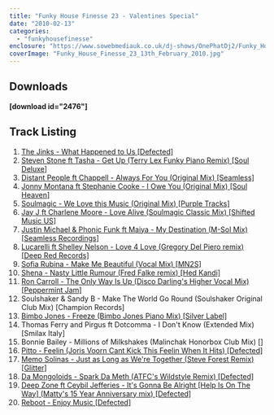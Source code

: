 ```yaml
---
title: "Funky House Finesse 23 - Valentines Special"
date: "2010-02-13"
categories: 
  - "funkyhousefinesse"
enclosure: "https://www.sowebmediauk.co.uk/dj-shows/OnePhatDj2/Funky_House_Finesse_23_13th_February_2010_128.mp3 audio/mpeg "
coverImage: "Funky_House_Finesse_23_13th_February_2010.jpg"
---
```


## Downloads

**\[download id="2476"\]**

## Track Listing

1. [The Jinks - What Happened to Us \[Defected\]](https://www.defected.com/store/details/The+Jinks+featuring+Carla+Prather/What+Happened+To+Us/1609/2704)
2. [Steven Stone ft Tasha - Get Up (Terry Lex Funky Piano Remix) \[Soul Deluxe\]](https://www.traxsource.com/index.php?act=show&fc=tpage&cr=titles&cv=45064)
3. [Distant People ft Chappell - Always For You (Original Mix) \[Seamless\]](https://www.traxsource.com/index.php?act=show&fc=tpage&cr=titles&cv=30543)
4. [Jonny Montana ft Stephanie Cooke - I Owe You (Original Mix) \[Soul Heaven\]](https://www.traxsource.com/index.php?act=show&fc=tpage&cr=titles&cv=45678)
5. [Soulmagic - We Love this Music (Original Mix) \[Purple Tracks\]](https://www.traxsource.com/index.php?act=show&fc=tpage&cr=titles&cv=46131)
6. [Jay J ft Charlene Moore - Love Alive (Soulmagic Classic Mix) \[Shifted Music US\]](https://www.djdownload.com/mp3-detail/Jay+J+feat+Charlene+Moore/Love+Alive/Shifted+Music+US/969513)
7. [Justin Michael & Phonic Funk ft Maiya - My Destination (M-Sol Mix) \[Seamless Recordings\]](https://www.seamlessrecordings.com/default.aspx?Page=Detail&PID=1614)
8. [Lucarelli ft Shelley Nelson - Love 4 Love (Gregory Del Piero remix) \[Deep Red Records\]](https://www.traxsource.com/index.php?act=show&fc=tpage&cr=titles&cv=45089)
9. [Sofia Rubina - Make Me Beautiful (Vocal Mix) \[MN2S\]](https://www.traxsource.com/index.php?act=show&fc=tpage&cr=titles&cv=45525)
10. [Shena - Nasty Little Rumour (Fred Falke remix) \[Hed Kandi\]](https://www.play.com/Music/MP3-Download-Track/4-/13543705/Nasty-Little-Rumour/Product.html?aid=13543535)
11. [Ron Carroll - The Only Way Is Up (Disco Darling's Higher Vocal Mix) \[Peppermint Jam\]](https://itunes.apple.com/pt/album/id103766525)
12. Soulshaker & Sandy B - Make The World Go Round (Soulshaker Original Club Mix) \[Champion Records\]
13. [Bimbo Jones - Freeze (Bimbo Jones Piano Mix) \[Silver Label\]](https://itunes.apple.com/ca/album/freeze-remixes-v-2-single/id347175128)
14. Thomas Ferry and Pirgus ft Dotcomma - I Don't Know (Extended Mix) \[Smilax Italy\]
15. Bonnie Bailey - Millions of Milkshakes (Malinchak Honorbox Club Mix) \[\]
16. [Pitto - Feelin (Joris Voorn Cant Kick This Feelin When It Hits) \[Defected\]](https://onephatdj.trackitdown.net/genre/house/track/1863279.html)
17. [Memo Solinas - Just as Long as We're Together (Steve Forest Remix) \[Glitter\]](https://onephatdj.trackitdown.net/genre/house/track/1112946.html)
18. [Da Mongoloids - Spark Da Meth (ATFC's Wildstyle Remix) \[Defected\]](https://onephatdj.trackitdown.net/genre/house/track/1863299.html)
19. [Deep Zone ft Ceybil Jefferies - It's Gonna Be Alright \[Help Is On The Way\] (Matty's 15 Year Anniversary mix) \[Defected\]](https://onephatdj.trackitdown.net/genre/house/track/1863387.html)
20. [Reboot - Enjoy Music \[Defected\]](https://onephatdj.trackitdown.net/genre/house/track/1863371.html)

